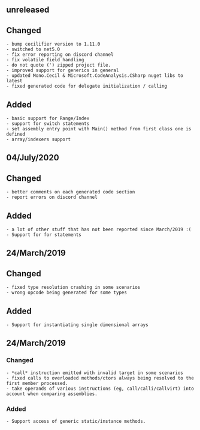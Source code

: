 ## unreleased 

## Changed
	- bump cecilifier version to 1.11.0
	- switched to net5.0
	- fix error reporting on discord channel
	- fix volatile field handling
    - do not quote (') zipped project file.
	- improved support for generics in general
	- updated Mono.Cecil & Microsoft.CodeAnalysis.CSharp nuget libs to latest
	- fixed generated code for delegate initialization / calling
	
## Added
    - basic support for Range/Index
    - support for switch statements
    - set assembly entry point with Main() method from first class one is defined
	- array/indexers support
    
## 04/July/2020

## Changed
	- better comments on each generated code section
	- report errors on discord channel

## Added
	- a lot of other stuff that has not been reported since March/2019 :(
	- Support for for statements	

## 24/March/2019

## Changed
	- fixed type resolution crashing in some scenarios
	- wrong opcode being generated for some types

## Added
	- Support for instantiating single dimensional arrays 


## 24/March/2019

### Changed
	- *call* instruction emitted with invalid target in some scenarios
	- fixed calls to overloaded methods/ctors always being resolved to the first member processed.
	- take operands of various instructions (eg, call/calli/callvirt) into account when comparing assemblies.

### Added
	- Support access of generic static/instance methods.
